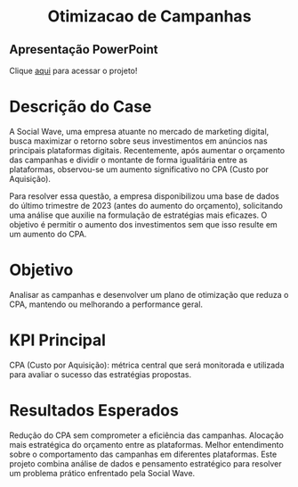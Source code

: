 <div align="center">

# Otimizacao de Campanhas

</div>

## **Apresentação PowerPoint**
Clique [aqui](https://sites.google.com/view/arthurferreira/projetos/storytelling-otimiza%C3%A7%C3%A3o-de-campanhas) para acessar o projeto!

 
# Descrição do Case
A Social Wave, uma empresa atuante no mercado de marketing digital, busca maximizar o retorno sobre seus investimentos em anúncios nas principais plataformas digitais. Recentemente, após aumentar o orçamento das campanhas e dividir o montante de forma igualitária entre as plataformas, observou-se um aumento significativo no CPA (Custo por Aquisição).

Para resolver essa questão, a empresa disponibilizou uma base de dados do último trimestre de 2023 (antes do aumento do orçamento), solicitando uma análise que auxilie na formulação de estratégias mais eficazes. O objetivo é permitir o aumento dos investimentos sem que isso resulte em um aumento do CPA.

# Objetivo
Analisar as campanhas e desenvolver um plano de otimização que reduza o CPA, mantendo ou melhorando a performance geral.
# KPI Principal
CPA (Custo por Aquisição): métrica central que será monitorada e utilizada para avaliar o sucesso das estratégias propostas.

# Resultados Esperados

Redução do CPA sem comprometer a eficiência das campanhas.
Alocação mais estratégica do orçamento entre as plataformas.
Melhor entendimento sobre o comportamento das campanhas em diferentes plataformas.
Este projeto combina análise de dados e pensamento estratégico para resolver um problema prático enfrentado pela Social Wave.

